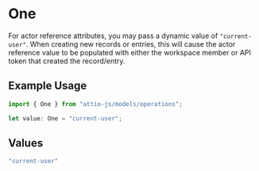 # One

For actor reference attributes, you may pass a dynamic value of `"current-user"`. When creating new records or entries, this will cause the actor reference value to be populated with either the workspace member or API token that created the record/entry.

## Example Usage

```typescript
import { One } from "attio-js/models/operations";

let value: One = "current-user";
```

## Values

```typescript
"current-user"
```